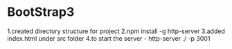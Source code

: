 # BootStrap3
1.created directory structure for project
2.npm install -g http-server
3.added index.html under src folder
4.to start the server - http-server ./ -p 3001
